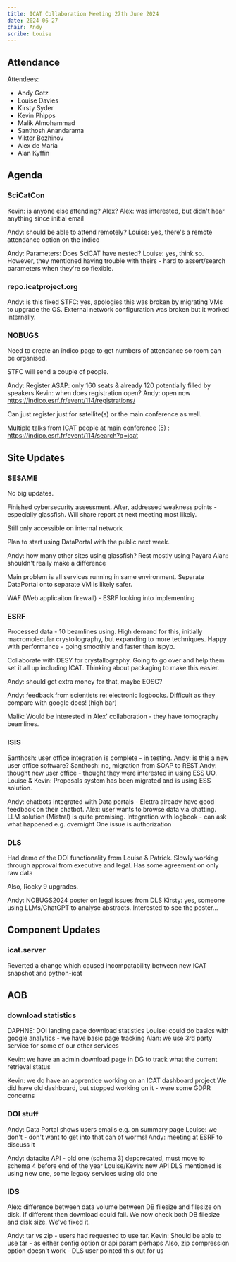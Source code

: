 ```yaml
---
title: ICAT Collaboration Meeting 27th June 2024
date: 2024-06-27
chair: Andy
scribe: Louise
---
```


## Attendance
Attendees:
 - Andy Gotz
 - Louise Davies
 - Kirsty Syder
 - Kevin Phipps
 - Malik Almohammad
 - Santhosh Anandarama
 - Viktor Bozhinov
 - Alex de Maria
 - Alan Kyffin


## Agenda

### SciCatCon

Kevin: is anyone else attending? Alex?
Alex: was interested, but didn't hear anything since initial email

Andy: should be able to attend remotely?
Louise: yes, there's a remote attendance option on the indico

Andy: Parameters: Does SciCAT have nested?
Louise: yes, think so. However, they mentioned having trouble with theirs - hard to assert/search parameters when they're so flexible.

### repo.icatproject.org

Andy: is this fixed
STFC: yes, apologies this was broken by migrating VMs to upgrade the OS. External network  configuration was broken but it worked internally.

### NOBUGS

Need to create an indico page to get numbers of attendance so room can be organised.

STFC will send a couple of people.

Andy: Register ASAP: only 160 seats & already 120 potentially filled by speakers
Kevin: when does registration open?
Andy: open now https://indico.esrf.fr/event/114/registrations/

Can just register just for satellite(s) or the main conference as well.

Multiple talks from ICAT people at main conference (5) : https://indico.esrf.fr/event/114/search?q=icat

## Site Updates

### SESAME

No big updates.

Finished cybersecurity assessment. After, addressed weakness points - especially glassfish. Will share report at next meeting most likely.

Still only accessible on internal network

Plan to start using DataPortal with the public next week.

Andy: how many other sites using glassfish?
Rest mostly using Payara
Alan: shouldn't really make a difference

Main problem is all services running in same environment. Separate DataPortal onto separate VM is likely safer.

WAF (Web applicaiton firewall) - ESRF looking into implementing 

### ESRF

Processed data - 10 beamlines using. High demand for this, initially macromolecular crystollography, but expanding to more techniques. Happy with performance - going smoothly and faster than ispyb.

Collaborate with DESY for crystallography. Going to go over and help them set it all up including ICAT. Thinking about packaging to make this easier.

Andy: should get extra money for that, maybe EOSC?

Andy: feedback from scientists re: electronic logbooks. Difficult as they compare with google docs! (high bar)

Malik: Would be interested in Alex' collaboration - they have tomography beamlines.

### ISIS

Santhosh: user office integration is complete - in testing.
Andy: is this a new user office software?
Santhosh: no, migration from SOAP to REST
Andy: thought new user office - thought they were interested in using ESS UO.
Louise & Kevin: Proposals system has been migrated and is using ESS solution.

Andy: chatbots integrated with Data portals - Elettra already have good feedback on their chatbot.
Alex: user wants to browse data via chatting. LLM solution (Mistral) is quite promising. Integration with logbook - can ask what happened e.g. overnight
One issue is authorization

### DLS

Had demo of the DOI functionality from Louise & Patrick. Slowly working through approval from executive and legal. Has some agreement on only raw data

Also, Rocky 9 upgrades.

Andy: NOBUGS2024 poster on legal issues from DLS
Kirsty: yes, someone using LLMs/ChatGPT to analyse abstracts. Interested to see the poster...


## Component Updates

### icat.server

Reverted a change which caused incompatability between new ICAT snapshot and python-icat
 

## AOB

### download statistics

DAPHNE: DOI landing page download statistics
Louise: could do basics with google analytics - we have basic page tracking
Alan: we use 3rd party service for some of our other services

Kevin: we have an admin download page in DG to track what the current retrieval status

Kevin: we do have an apprentice working on an ICAT dashboard project
We did have old dashboard, but stopped working on it - were some GDPR concerns

### DOI stuff

Andy: Data Portal shows users emails e.g. on summary page
Louise: we don't - don't want to get into that can of worms!
Andy: meeting at ESRF to discuss it

Andy: datacite API - old one (schema 3) depcrecated, must move to schema 4 before end of the year
Louise/Kevin: new API DLS mentioned is using new one, some legacy services using old one

### IDS

Alex: difference between data volume between DB filesize and filesize on disk. If different then download could fail. We now check both DB filesize and disk size. We've fixed it.

Andy: tar vs zip - users had requested to use tar.
Kevin: Should be able to use tar - as either config option or api param perhaps 
Also, zip compression option doesn't work - DLS user pointed this out for us
